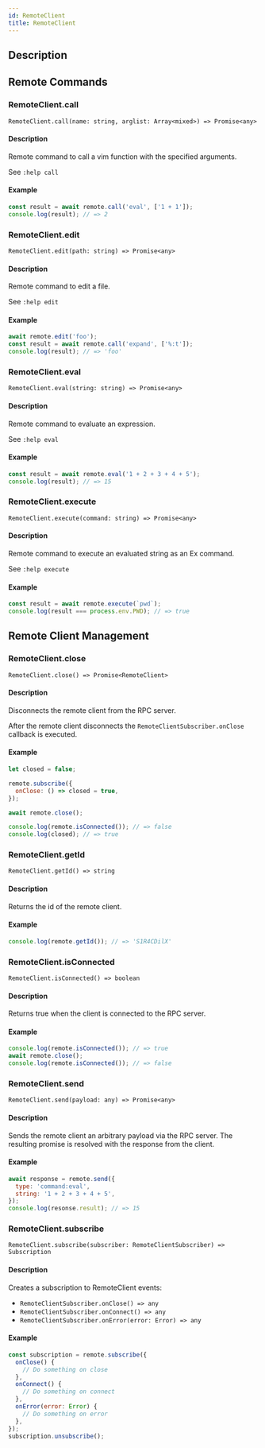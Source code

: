 ```yaml
---
id: RemoteClient
title: RemoteClient
---
```


## Description

## Remote Commands

### RemoteClient.call

`RemoteClient.call(name: string, arglist: Array<mixed>) => Promise<any>`

#### Description

Remote command to call a vim function with the specified arguments.

See `:help call`

#### Example

```javascript
const result = await remote.call('eval', ['1 + 1']);
console.log(result); // => 2
```

### RemoteClient.edit

`RemoteClient.edit(path: string) => Promise<any>`

#### Description

Remote command to edit a file.

See `:help edit`

#### Example

```javascript
await remote.edit('foo');
const result = await remote.call('expand', ['%:t']);
console.log(result); // => 'foo'
```

### RemoteClient.eval

`RemoteClient.eval(string: string) => Promise<any>`

#### Description

Remote command to evaluate an expression.

See `:help eval`

#### Example

```javascript
const result = await remote.eval('1 + 2 + 3 + 4 + 5');
console.log(result); // => 15
```

### RemoteClient.execute

`RemoteClient.execute(command: string) => Promise<any>`

#### Description

Remote command to execute an evaluated string as an Ex command.

See `:help execute`

#### Example

```javascript
const result = await remote.execute(`pwd`);
console.log(result === process.env.PWD); // => true
```

## Remote Client Management

### RemoteClient.close

`RemoteClient.close() => Promise<RemoteClient>`

#### Description

Disconnects the remote client from the RPC server.

After the remote client disconnects the `RemoteClientSubscriber.onClose` callback is executed.

#### Example

```javascript
let closed = false;

remote.subscribe({
  onClose: () => closed = true,
});

await remote.close();

console.log(remote.isConnected()); // => false
console.log(closed); // => true
```

### RemoteClient.getId

`RemoteClient.getId() => string`

#### Description

Returns the id of the remote client.

#### Example

```javascript
console.log(remote.getId()); // => 'S1R4CDilX'
```

### RemoteClient.isConnected

`RemoteClient.isConnected() => boolean`

#### Description

Returns true when the client is connected to the RPC server.

#### Example

```javascript
console.log(remote.isConnected()); // => true
await remote.close();
console.log(remote.isConnected()); // => false
```

### RemoteClient.send

`RemoteClient.send(payload: any) => Promise<any>`

#### Description

Sends the remote client an arbitrary payload via the RPC server. The resulting
promise is resolved with the response from the client.

#### Example

```javascript
await response = remote.send({
  type: 'command:eval',
  string: '1 + 2 + 3 + 4 + 5',
});
console.log(resonse.result); // => 15
```

### RemoteClient.subscribe

`RemoteClient.subscribe(subscriber: RemoteClientSubscriber) => Subscription`

#### Description

Creates a subscription to RemoteClient events:

* `RemoteClientSubscriber.onClose() => any`
* `RemoteClientSubscriber.onConnect() => any`
* `RemoteClientSubscriber.onError(error: Error) => any`

#### Example

```javascript
const subscription = remote.subscribe({
  onClose() {
    // Do something on close
  },
  onConnect() {
    // Do something on connect
  },
  onError(error: Error) {
    // Do something on error
  },
});
subscription.unsubscribe();
```
